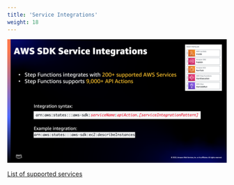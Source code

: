 ```yaml
---
title: 'Service Integrations'
weight: 18
---
```


![Service Integrations](/static/img/intro/intro-service-integrations.png)

[List of supported services](https://docs.aws.amazon.com/step-functions/latest/dg/supported-services-awssdk.html)
